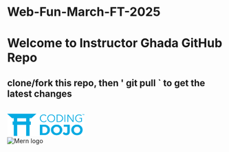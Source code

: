 # Web-Fun-March-FT-2025


# Welcome to Instructor Ghada GitHub Repo
 
## clone/fork this repo, then ' git pull ` to get the latest changes

<br />

<img src="https://github.com/Alaa-1/git_assets/blob/602d3adae821af29d428f7d6b2a83de4d276a71c/codingDojoHr.png" alt="Coding Dojo Logo" width="180">

<br />

<img src="https://miro.medium.com/v2/resize:fit:400/1*7BULpblpxN_nhGYuTfGzuA.png" alt="Mern logo" width="350">
